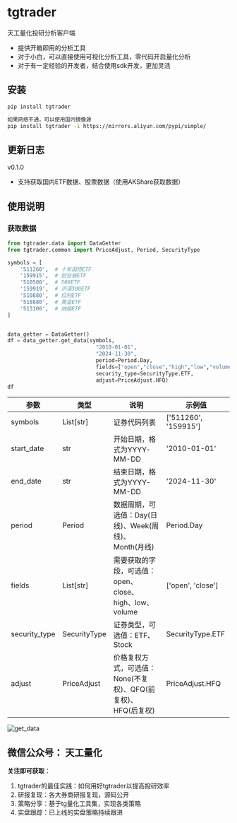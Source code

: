 # tgtrader

天工量化投研分析客户端
- 提供开箱即用的分析工具
- 对于小白，可以直接使用可视化分析工具，零代码开启量化分析
- 对于有一定经验的开发者，结合使用sdk开发，更加灵活

## 安装

```bash
pip install tgtrader

如果网络不通，可以使用国内镜像源
pip install tgtrader -i https://mirrors.aliyun.com/pypi/simple/
```

## 更新日志

v0.1.0
- 支持获取国内ETF数据、股票数据（使用AKShare获取数据）

## 使用说明

### 获取数据

```python
from tgtrader.data import DataGetter
from tgtrader.common import PriceAdjust, Period, SecurityType

symbols = [
    '511260',  # 十年国债ETF
    '159915',  # 创业板ETF
    '510500',  # 500ETF
    '159919',  # 沪深300ETF
    '510880',  # 红利ETF
    '518880',  # 黄金ETF
    '513100',  # 纳指ETF
]


data_getter = DataGetter()
df = data_getter.get_data(symbols, 
                            "2010-01-01", 
                            "2024-11-30", 
                            period=Period.Day, 
                            fields=["open","close","high","low","volume"], 
                            security_type=SecurityType.ETF,
                            adjust=PriceAdjust.HFQ)
df
``` 

| 参数 | 类型 | 说明 | 示例值 |
|------|------|------|---------|
| symbols | List[str] | 证券代码列表 | ['511260', '159915'] |
| start_date | str | 开始日期，格式为YYYY-MM-DD | '2010-01-01' |
| end_date | str | 结束日期，格式为YYYY-MM-DD | '2024-11-30' |
| period | Period | 数据周期，可选值：Day(日线)、Week(周线)、Month(月线) | Period.Day |
| fields | List[str] | 需要获取的字段，可选值：open、close、high、low、volume | ['open', 'close'] |
| security_type | SecurityType | 证券类型，可选值：ETF、Stock | SecurityType.ETF |
| adjust | PriceAdjust | 价格复权方式，可选值：None(不复权)、QFQ(前复权)、HFQ(后复权) | PriceAdjust.HFQ |


![get_data](https://github.com/smartian/tgtrader/raw/main/tgtrader/images/get_data.png)

## 微信公众号： 天工量化
**关注即可获取**：
1. tgtrader的最佳实践：如何用好tgtrader以提高投研效率
2. 研报复现：各大券商研报复现，源码公开
3. 策略分享：基于tg量化工具集，实现各类策略
4. 实盘跟踪：已上线的实盘策略持续跟进
